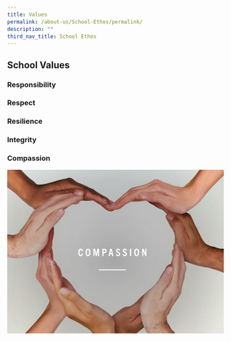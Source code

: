 ```yaml
---
title: Values
permalink: /about-us/School-Ethos/permalink/
description: ""
third_nav_title: School Ethos
---
```

## School Values

### **Responsibility** 

### **Respect**

### **Resilience**

### **Integrity**

### **Compassion**

![](/images/School%20Org/Compassion.jpg)